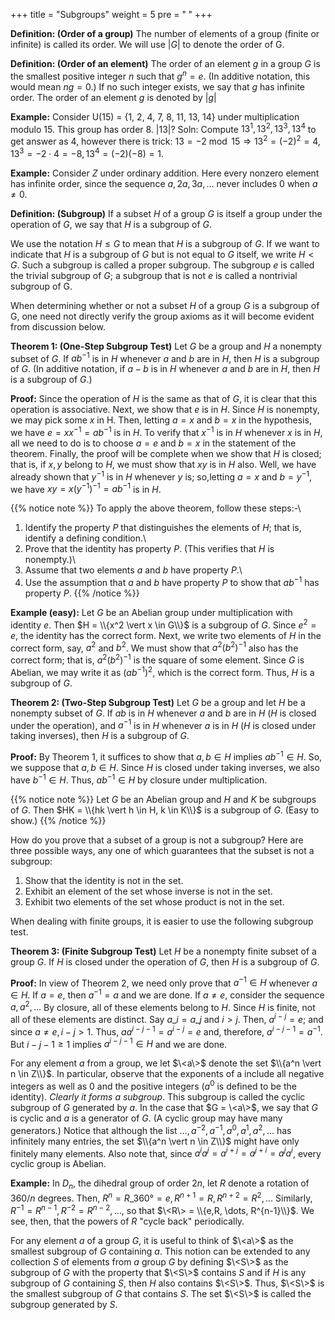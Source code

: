 +++
title = "Subgroups"
weight = 5
pre = "<b> </b>"
+++

**Definition: (Order of a group)** The number of elements of a group (finite or infinite) is called its order. We will use $\vert G \vert$ to denote the order of G.

**Definition: (Order of an element)** The order of an element $g$ in a group $G$ is the smallest positive integer $n$ such that $g^n = e$. (In additive notation, this would mean $ng = 0$.) If no such integer exists, we say that $g$ has infinite order. The order of an element $g$ is denoted by $\vert g \vert$

**Example:** Consider U(15) = {1, 2, 4, 7, 8, 11, 13, 14} under multiplication modulo 15. This group has order 8. $\vert 13 \vert$? Soln: Compute $13^1, 13^2, 13^3, 13^4$ to get answer as 4, however there is trick: $13 = -2 \bmod 15 \Rightarrow 13^2 = (-2)^2 = 4, 13^3 = -2 \cdot 4 = -8, 13^4 = (-2)(-8) = 1.$

**Example:** Consider $Z$ under ordinary addition. Here every nonzero element has infinite order, since the sequence $a, 2a, 3a, \dots$ never includes 0 when $a \neq 0$.

**Definition: (Subgroup)** If a subset $H$ of a group $G$ is itself a group under the operation of $G$, we say that $H$ is a subgroup of $G$.

We use the notation $H \leq G$ to mean that $H$ is a subgroup of $G$. If we want to indicate that $H$ is a subgroup of $G$ but is not equal to $G$ itself, we write $H < G$. Such a subgroup is called a proper subgroup. The subgroup ${e}$ is called the trivial subgroup of $G$; a subgroup that is not ${e}$ is called a nontrivial subgroup of G.

When determining whether or not a subset $H$ of a group $G$ is a subgroup of G, one need not directly verify the group axioms as it will become evident from discussion below. 

**Theorem 1: (One-Step Subgroup Test)**
Let $G$ be a group and $H$ a nonempty subset of $G$. If $ab^{-1}$ is in $H$ whenever $a$ and $b$ are in $H$, then $H$ is a subgroup of $G$. (In additive notation, if $a - b$ is in $H$ whenever $a$ and $b$ are in $H$, then $H$ is a subgroup of $G$.)

**Proof:** Since the operation of $H$ is the same as that of $G$, it is clear that this operation is associative. Next, we show that $e$ is in $H$. Since $H$ is nonempty, we may pick some $x$ in H. Then, letting $a = x$ and $b = x$ in the hypothesis, we have $e = xx^{-1} = ab^{-1}$ is in $H$. To verify that $x^{-1}$ is in $H$ whenever $x$ is in $H$, all we need to do is to choose $a = e$ and $b = x$ in the statement of the theorem. Finally, the proof will be complete when we show that $H$ is closed; that is, if $x, y$ belong to $H$, we must show that $xy$ is in $H$ also. Well, we have already shown that $y^{-1}$ is in $H$ whenever $y$ is; so,letting $a = x$ and $b = y^{-1}$, we have $xy = x(y^{-1})^{-1} = ab^{-1}$ is in $H$.

{{% notice note %}}
To apply the above theorem, follow these steps:-\\
1. Identify the property $P$ that distinguishes the elements of $H$; that is, identify a defining condition.\\
2. Prove that the identity has property $P$. (This verifies that $H$ is nonempty.)\\
3. Assume that two elements $a$ and $b$ have property $P$.\\
4. Use the assumption that $a$ and $b$ have property $P$ to show that $ab^{-1}$ has property $P$.
{{% /notice %}}

**Example (easy):** Let $G$ be an Abelian group under multiplication with identity $e$. Then $H = \\{x^2 \vert x \in G\\}$ is a subgroup of $G$. Since $e^2 = e$, the identity has the correct form. Next, we write two elements of $H$ in the correct form, say, $a^2$ and $b^2$. We must show that $a^2(b^2)^{-1}$ also has the correct form; that is, $a^2(b^2)^{-1}$ is the square of some element. Since $G$ is Abelian, we may write it as $(ab^{-1})^2$, which is the correct form. Thus, $H$ is a subgroup of $G$.

**Theorem 2: (Two-Step Subgroup Test)**
Let $G$ be a group and let $H$ be a nonempty subset of $G$. If $ab$ is in $H$ whenever $a$ and $b$ are in $H$ ($H$ is closed under the operation), and $a^{-1}$ is in $H$ whenever $a$ is in $H$ ($H$ is closed under taking inverses), then $H$ is a subgroup of $G$.

**Proof:**
By Theorem 1, it suffices to show that $a, b \in H$ implies $ab^{-1} \in H$. So, we suppose that $a, b \in H$. Since $H$ is closed under taking inverses, we also have $b^{-1} \in H$. Thus, $ab^{-1} \in H$ by closure under multiplication.

{{% notice note %}}
Let $G$ be an Abelian group and $H$ and $K$ be subgroups
of $G$. Then $HK = \\{hk \vert h \in H, k \in K\\}$ is a subgroup of $G$. (Easy to show.)
{{% /notice %}}

How do you prove that a subset of a group is not a subgroup? Here are three possible ways, any one of which guarantees that the subset is not a subgroup:

1. Show that the identity is not in the set.
2. Exhibit an element of the set whose inverse is not in the set.
3. Exhibit two elements of the set whose product is not in the set.

When dealing with finite groups, it is easier to use the following subgroup test.

**Theorem 3: (Finite Subgroup Test)**  Let $H$ be a nonempty finite subset of a group $G$. If $H$ is closed under the operation of $G$, then $H$ is a subgroup of $G$.

**Proof:** In view of Theorem 2, we need only prove that $a^{-1} \in H$ whenever $a \in H$. If $a = e$, then $a^{-1} = a$ and we are done. If $a \neq e$, consider the sequence $a, a^2, \dots$ By closure, all of these elements belong to $H$. Since $H$ is finite, not all of these elements are distinct. Say $a\_i = a\_j$ and $i > j$. Then, $a^{i-j} = e$; and since $a \neq e, i - j > 1$. Thus, $aa^{i-j-1} = a^{i-j} = e$ and, therefore, $a^{i-j-1} = a^{-1}$. But $i - j - 1 \geq 1$ implies $a^{i-j-1} \in H$ and we are done.

For any element $a$ from a group, we let $\<a\>$ denote the set $\\{a^n \vert n \in Z\\}$. In particular, observe that the exponents of a include all negative integers as well as 0 and the positive integers ($a^0$ is defined to be the identity). *Clearly it forms a subgroup*. This subgroup is called the cyclic subgroup of $G$ generated by $a$.
In the case that $G = \<a\>$, we say that $G$ is cyclic and $a$ is a generator of $G$. (A cyclic group may have many generators.) Notice that although the list $\dots, a^{-2}, a^{-1}, a^0, a^1, a^2, \dots$  has infinitely many entries, the set $\\{a^n \vert n \in Z\\}$ might have only finitely many elements. Also note that, since $a^ia^j = a^{i+j} = a^{j+i} = a^ja^i$, every cyclic group is Abelian.

**Example:** In $D_n$, the dihedral group of order $2n$, let $R$ denote a rotation of $360/n$ degrees. Then,
$R^n = R\_{360°} = e, R^{n+1} = R, R^{n+2} = R^2, \dots$ Similarly, $R^{-1} = R^{n-1}, R^{-2} = R^{n-2}, \dots$, so that $\<R\> = \\{e,R, \dots, R^{n-1}\\}$. We see, then, that the powers of $R$ "cycle back" periodically.

For any element $a$ of a group $G$, it is useful to think of $\<a\>$ as the smallest subgroup of $G$ containing $a$. This notion can be extended to any collection $S$ of elements from $a$ group $G$ by defining $\<S\>$ as the subgroup of $G$ with the property that $\<S\>$ contains $S$ and if $H$ is any subgroup of $G$ containing $S$, then $H$ also contains $\<S\>$. Thus, $\<S\>$ is the smallest subgroup of $G$ that contains $S$. The set $\<S\>$ is called the subgroup generated by $S$.